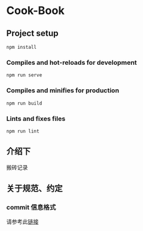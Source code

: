 # Cook-Book

## Project setup
```
npm install
```

### Compiles and hot-reloads for development
```
npm run serve
```

### Compiles and minifies for production
```
npm run build
```

### Lints and fixes files
```
npm run lint
```

## 介绍下

搬砖记录

## 关于规范、约定

### commit 信息格式

请参考此[链接](https://yanhaijing.com/git/2016/02/17/my-commit-message/)
